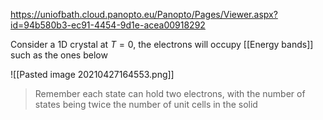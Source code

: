 https://uniofbath.cloud.panopto.eu/Panopto/Pages/Viewer.aspx?id=94b580b3-ec91-4454-9d1e-acea00918292

Consider a 1D crystal at $T = 0$, the electrons will occupy [[Energy bands]] such as the ones below

![[Pasted image 20210427164553.png]]

> Remember each state can hold two electrons, with the number of states being twice the number of unit cells in the solid
